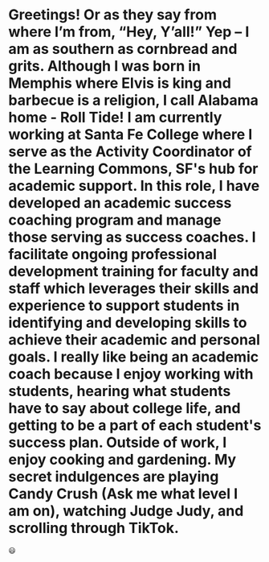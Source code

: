 # Greetings! Or as they say from where I’m from, “Hey, Y’all!”  Yep – I am as southern as cornbread and grits.  Although I was born in Memphis where Elvis is king and barbecue is a religion, I call Alabama home - Roll Tide! I am currently working at Santa Fe College where I serve as the Activity Coordinator of the Learning Commons, SF's hub for academic support. In this role, I have developed an academic success coaching program and manage those serving as success coaches. I facilitate ongoing professional development training for faculty and staff which leverages their skills and experience to support students in identifying and developing skills to achieve their academic and personal goals. I really like being an academic coach because I enjoy working with students, hearing what students have to say about college life, and getting to be a part of each student's success plan.  Outside of work, I enjoy cooking and gardening.  My secret indulgences are playing Candy Crush (Ask me what level I am on), watching Judge Judy, and scrolling through TikTok.
:smiley:
